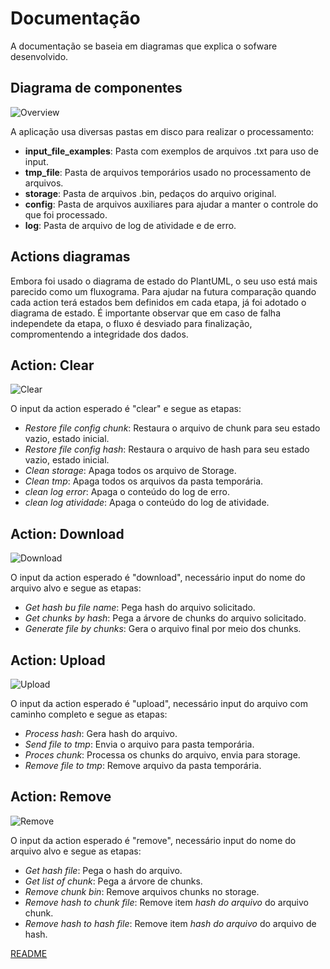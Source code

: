 # Documentação
A documentação se baseia em diagramas que explica o sofware desenvolvido.

## Diagrama de componentes
![Overview](./doc/component-overview.png "overview")

A aplicação usa diversas pastas em disco para realizar o processamento:
- **input_file_examples**: Pasta com exemplos de arquivos .txt para uso de input.
- **tmp_file**: Pasta de arquivos temporários usado no processamento de arquivos.
- **storage**: Pasta de arquivos .bin, pedaços do arquivo original.
- **config**: Pasta de arquivos auxiliares para ajudar a manter o controle do que foi processado.
- **log**: Pasta de arquivo de log de atividade e de erro.

## Actions diagramas
Embora foi usado o diagrama de estado do PlantUML, o seu uso está mais parecido como um fluxograma. Para ajudar na futura comparação quando cada action terá estados bem definidos em cada etapa, já foi adotado o diagrama de estado. É importante observar que em caso de falha independete da etapa, o fluxo é desviado para finalização, compromentendo a integridade dos dados.

## Action: Clear
![Clear](./doc/state-action-clear.png "action clear")

O input da action esperado é "clear" e segue as etapas:
- *Restore file config chunk*: Restaura o arquivo de chunk para seu estado vazio, estado inicial.
- *Restore file config hash*: Restaura o arquivo de hash para seu estado vazio, estado inicial.
- *Clean storage*: Apaga todos os arquivo de Storage.
- *Clean tmp*: Apaga todos os arquivos da pasta temporária.
- *clean log error*: Apaga o conteúdo do log de erro.
- *clean log atividade*: Apaga o conteúdo do log de atividade.

## Action: Download
![Download](./doc/state-action-download.png "action download")

O input da action esperado é "download", necessário input do nome do arquivo alvo e segue as etapas:
- *Get hash bu file name*: Pega hash do arquivo solicitado.
- *Get chunks by hash*: Pega a árvore de chunks do arquivo solicitado.
- *Generate file by chunks*: Gera o arquivo final por meio dos chunks.

## Action: Upload
![Upload](./doc/state-action-upload.png "action upload")

O input da action esperado é "upload", necessário input do arquivo com caminho completo e segue as etapas:
- *Process hash*: Gera hash do arquivo.
- *Send file to tmp*: Envia o arquivo para pasta temporária.
- *Proces chunk*: Processa os chunks do arquivo, envia para storage.
- *Remove file to tmp*: Remove arquivo da pasta temporária.

## Action: Remove
![Remove](./doc/state-action-remove.png "action remove")

O input da action esperado é "remove", necessário input do nome do arquivo alvo e segue as etapas:
- *Get hash file*: Pega o hash do arquivo.
- *Get list of chunk*: Pega a árvore de chunks.
- *Remove chunk bin*: Remove arquivos chunks no storage.
- *Remove hash to chunk file*: Remove item _hash do arquivo_ do arquivo chunk.
- *Remove hash to hash file*: Remove item _hash do arquivo_ do arquivo de hash.

[README](./README.md)